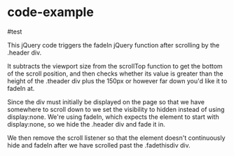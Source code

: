 # code-example

#test

This jQuery code triggers the fadeIn jQuery function after scrolling by the .header div.

It subtracts the viewport size from the scrollTop function to get the bottom of the scroll position, and then checks whether its value is greater than the height of the .theader div plus the 150px or however far down you'd like it to fadeIn at.

Since the div must initially be displayed on the page so that we have somewhere to scroll down to we set the visibility to hidden instead of using display:none. We're using fadeIn, which expects the element to start with display:none, so we hide the .header div and fade it in.

We then remove the scroll listener so that the element doesn't continuously hide and fadeIn after we have scrolled past the .fadethisdiv div.
